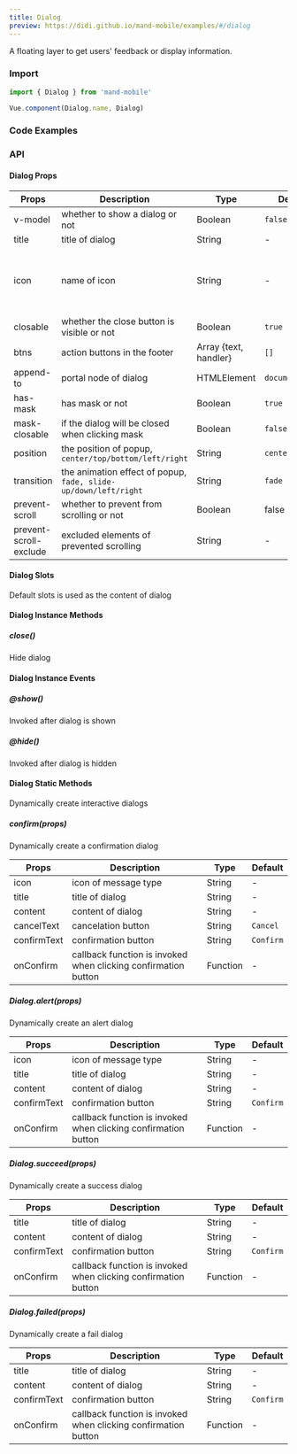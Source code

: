 ```yaml
---
title: Dialog
preview: https://didi.github.io/mand-mobile/examples/#/dialog
---
```


A floating layer to get users' feedback or display information.

### Import

```javascript
import { Dialog } from 'mand-mobile'

Vue.component(Dialog.name, Dialog)
```

### Code Examples
<!-- DEMO -->

### API

#### Dialog Props
| Props | Description | Type | Default | Note |
|----|-----|------|------|------|
| v-model | whether to show a dialog or not | Boolean | `false` | - |
| title | title of dialog | String | - | - |
| icon | name of icon | String | - |Refer to `Icon` component for customized icon|
| closable | whether the close button is visible or not | Boolean | `true` | - |
| btns | action buttons in the footer| Array {text, handler} | `[]` | - |
| append-to | portal node of dialog | HTMLElement | `document.body` | - |
| has-mask | has mask or not | Boolean | `true` | - |
| mask-closable | if the dialog will be closed when clicking mask| Boolean | `false` | - |
| position | the position of popup, `center/top/bottom/left/right` | String | `center`| - |
| transition | the animation effect of popup, `fade, slide-up/down/left/right`  | String | `fade` | - |
| prevent-scroll | whether to prevent from scrolling or not| Boolean | false | - |
| prevent-scroll-exclude | excluded elements of prevented scrolling| String | - | - |

#### Dialog Slots
Default slots is used as the content of dialog

#### Dialog Instance Methods

##### close()
Hide dialog

#### Dialog Instance Events

##### @show()
Invoked after dialog is shown

##### @hide()
Invoked after dialog is hidden

#### Dialog Static Methods
Dynamically create interactive dialogs

##### confirm(props)
Dynamically create a confirmation dialog

| Props | Description | Type | Default |
|----|-----|------|------|
| icon | icon of message type | String | - |
| title | title of dialog | String | - |
| content | content of dialog | String | -|
| cancelText | cancelation button | String | `Cancel` |
| confirmText | confirmation button | String | `Confirm` |
| onConfirm | callback function is invoked when clicking confirmation button | Function | -|

##### Dialog.alert(props)
Dynamically create an alert dialog

| Props | Description | Type | Default |
|----|-----|------|------|
| icon | icon of message type | String | - |
| title | title of dialog | String | - |
| content | content of dialog | String | -|
| confirmText | confirmation button | String | `Confirm` |
| onConfirm | callback function is invoked when clicking confirmation button | Function | -|

##### Dialog.succeed(props)
Dynamically create a success dialog

| Props | Description | Type | Default |
|----|-----|------|------|
| title | title of dialog | String | - |
| content | content of dialog | String | -|
| confirmText | confirmation button | String | `Confirm` |
| onConfirm | callback function is invoked when clicking confirmation button| Function | -|

##### Dialog.failed(props)
Dynamically create a fail dialog

| Props | Description | Type | Default |
|----|-----|------|------|
| title | title of dialog | String | - |
| content | content of dialog | String | -|
| confirmText | confirmation button | String | `Confirm` |
| onConfirm | callback function is invoked when clicking confirmation button| Function | -|
